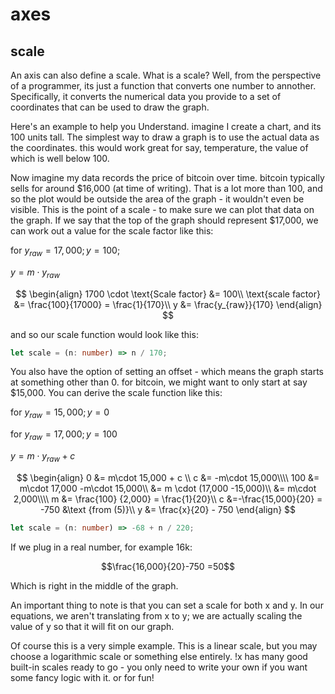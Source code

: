 # axes

## scale

An axis can also define a scale. What is a scale? Well, from the perspective of a programmer, its just a function that converts one number to annother. Specifically, it converts the numerical data you provide to a set of coordinates that can be used to draw the graph.

Here's an example to help you Understand. imagine I create a chart, and its 100 units tall. The simplest way to draw a graph is to use the actual data as the coordinates. this would work great for say, temperature, the value of which is well below 100.

Now imagine my data records the price of bitcoin over time. bitcoin typically sells for around $16,000 (at time of writing). That is a lot more than 100, and so the plot would be outside the area of the graph - it wouldn't even be visible. This is the point of a scale - to make sure we can plot that data on the graph. If we say that the top of the graph should represent $17,000, we can work out a value for the scale factor like this:

for $y_{raw}=17,000; y=100$;

$y=m\cdot y_{raw}$

$$
\begin{align}
1700 \cdot \text{Scale factor} &= 100\\
\text{scale factor} &= \frac{100}{17000} = \frac{1}{170}\\
y &= \frac{y_{raw}}{170}
\end{align}
$$

and so our scale function would look like this:

```ts
let scale = (n: number) => n / 170;
```

You also have the option of setting an offset - which means the graph starts at something other than 0. for bitcoin, we might want to only start at say $15,000. You can derive the scale function like this:

for $y_{raw}=15,000;y=0$

for $y_{raw}=17,000;y=100$

$y = m\cdot y_{raw} + c$

$$
\begin{align}
0 &= m\cdot 15,000 + c \\
c &= -m\cdot 15,000\\\\
100 &= m\cdot 17,000 -m\cdot 15,000\\
&= m \cdot (17,000 -15,000)\\
&= m\cdot 2,000\\\\
m &= \frac{100} {2,000} = \frac{1}{20}\\
c &=-\frac{15,000}{20} = -750 &\text {from (5)}\\
y &= \frac{x}{20} - 750
\end{align}
$$

```ts
let scale = (n: number) => -68 + n / 220;
```

If we plug in a real number, for example 16k:

$$\frac{16,000}{20}-750 =50$$

Which is right in the middle of the graph.

An important thing to note is that you can set a scale for both x and y. In our equations, we aren't translating from x to y; we are actually scaling the value of y so that it will fit on our graph.

Of course this is a very simple example. This is a linear scale, but you may choose a logarithmic scale or something else entirely. !x has many good built-in scales ready to go - you only need to write your own if you want some fancy logic with it. or for fun!
